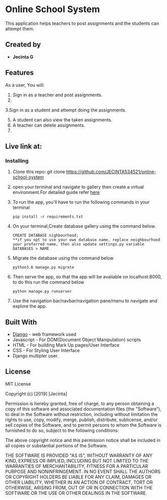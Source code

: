 # Online School System
This application helps teachers to post assignments and the students can attempt them.


## Created by

* **Jecinta G**

## Features


As a user, You will:

1. Sign in as a teacher and post assignments.
2.
3.Sign in as a student and attempt doing the assignments.

5. A student can also view the taken assignments.
6. A teacher can delete assignments.
7.
## Live link at: 


### Installing

1. Clone this repo: git clone https://github.com/JECINTA534521/online-school-system
3. open your terminal and navigate to gallery then create a virtual environment.For detailed guide refer  [here](https://packaging.python.org/guides/installing-using-pip-and-virtualenv/)
3. To run the app, you'll have to run the following commands in your terminal
    
    
       pip install -r requirements.txt
4. On your terminal,Create database gallery using the command below.


       CREATE DATABASE nighbourhood; 
       **if you opt to use your own database name, replace neighbourhood your preferred name, then also update settings.py variable DATABASES > NAME

5. Migrate the database using the command below


       python3.6 manage.py migrate
6. Then serve the app, so that the app will be available on localhost:8000, to do this run the command below


       python manage.py runserver
7. Use the navigation bar/navbar/navigation pane/menu to navigate and explore the app.





## Built With

* [Django](https://www.djangoproject.com/) - web framework used
* Javascript - For DOM(Document Object Manipulation) scripts
* HTML - For building Mark Up pages/User Interface
* CSS - For Styling User Interface
* Django multipler user.

## License

MIT License

Copyright (c) [2019] [Jecinta]

Permission is hereby granted, free of charge, to any person obtaining a copy
of this software and associated documentation files (the "Software"), to deal
in the Software without restriction, including without limitation the rights
to use, copy, modify, merge, publish, distribute, sublicense, and/or sell
copies of the Software, and to permit persons to whom the Software is
furnished to do so, subject to the following conditions:

The above copyright notice and this permission notice shall be included in all
copies or substantial portions of the Software.

THE SOFTWARE IS PROVIDED "AS IS", WITHOUT WARRANTY OF ANY KIND, EXPRESS OR
IMPLIED, INCLUDING BUT NOT LIMITED TO THE WARRANTIES OF MERCHANTABILITY,
FITNESS FOR A PARTICULAR PURPOSE AND NONINFRINGEMENT. IN NO EVENT SHALL THE
AUTHORS OR COPYRIGHT HOLDERS BE LIABLE FOR ANY CLAIM, DAMAGES OR OTHER
LIABILITY, WHETHER IN AN ACTION OF CONTRACT, TORT OR OTHERWISE, ARISING FROM,
OUT OF OR IN CONNECTION WITH THE SOFTWARE OR THE USE OR OTHER DEALINGS IN THE
SOFTWARE.
